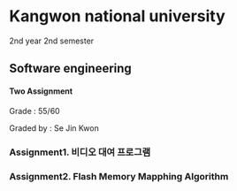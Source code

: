# Kangwon national university

2nd year 2nd semester

## Software engineering
#### Two Assignment
Grade : 55/60

Graded by	: Se Jin Kwon
### Assignment1. 비디오 대여 프로그램
### Assignment2. Flash Memory Mapphing Algorithm
